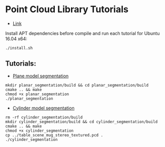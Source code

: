 # Point Cloud Library Tutorials

* [Link](http://pointclouds.org/documentation/tutorials)

Install APT dependencies before compile and run each tutorial for Ubuntu 16.04 x64:

```
./install.sh
```

## Tutorials:

- [Plane model segmentation](http://pointclouds.org/documentation/tutorials/planar_segmentation.php)
```
mkdir planar_segmentation/build && cd planar_segmentation/build
cmake .. && make
chmod +x planar_segmentation
./planar_segmentation
```

- [Cylinder model segmentation](http://pointclouds.org/documentation/tutorials/cylinder_segmentation.php#cylinder-segmentation)
```
rm -rf cylinder_segmentation/build
mkdir cylinder_segmentation/build && cd cylinder_segmentation/build
cmake .. && make
chmod +x cylinder_segmentation
cp ../table_scene_mug_stereo_textured.pcd .
./cylinder_segmentation
```
